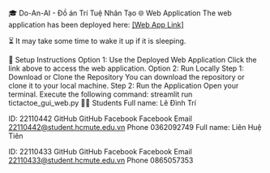 🎓 Do-An-AI - Đồ án Trí Tuệ Nhân Tạo
🌐 Web Application
The web application has been deployed here: [[Web App Link]](https://ttt-game.streamlit.app/)

⏳ It may take some time to wake it up if it is sleeping.

🔧 Setup Instructions
Option 1: Use the Deployed Web Application
Click the link above to access the web application.
Option 2: Run Locally
Step 1: Download or Clone the Repository
You can download the repository or clone it to your local machine.
Step 2: Run the Application
Open your terminal.
Execute the following command:
streamlit run tictactoe_gui_web.py
👨‍🎓 Students
Full name: Lê Đình Trí

ID: 22110442
GitHub GitHub
Facebook Facebook
Email 22110442@student.hcmute.edu.vn
Phone 0362092749
Full name: Liên Huệ Tiên

ID: 22110433
GitHub GitHub
Facebook Facebook
Email 22110433@student.hcmute.edu.vn
Phone 0865057353
